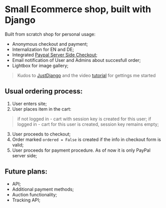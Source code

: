 # Small Ecommerce shop, built with Django

Built from scratch shop for personal usage:
* Anonymous checkout and payment;
* Internalization for EN and DE;
* Integrated [Paypal Server Side Checkout](https://github.com/paypal/Checkout-Python-SDK);
* Email notification of User and Admins about succesfull order;
* Lightbox for image gallery;

> Kudos to [JustDjango](https://github.com/justdjango/django-ecommerce) and 
> the video [tutorial](https://www.youtube.com/watch?v=YZvRrldjf1Y) for gettings me started


## Usual ordering process:
1. User enters site;
2. User places item in the cart:
> if not logged in - cart with session key is created for this user;
> if logged in - cart for this user is created, session key remains empty;
3. User proceeds to checkout;
4. Order marked `ordered = False` is created if the info in checkout form is valid;
5. User proceeds for payment procedure. As of now it is only PayPal server side;


## Future plans:
* API;
* Additional payment methods;
* Auction functionality;
* Tracking API;